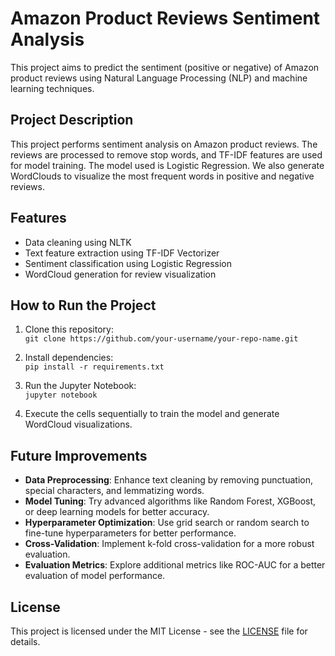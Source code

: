 # Amazon Product Reviews Sentiment Analysis

This project aims to predict the sentiment (positive or negative) of Amazon product reviews using Natural Language Processing (NLP) and machine learning techniques.

## Project Description

This project performs sentiment analysis on Amazon product reviews. The reviews are processed to remove stop words, and TF-IDF features are used for model training. The model used is Logistic Regression. We also generate WordClouds to visualize the most frequent words in positive and negative reviews.

## Features

- Data cleaning using NLTK
- Text feature extraction using TF-IDF Vectorizer
- Sentiment classification using Logistic Regression
- WordCloud generation for review visualization

## How to Run the Project

1. Clone this repository:  
   `git clone https://github.com/your-username/your-repo-name.git`
   
2. Install dependencies:  
   `pip install -r requirements.txt`
   
3. Run the Jupyter Notebook:  
   `jupyter notebook`

4. Execute the cells sequentially to train the model and generate WordCloud visualizations.

## Future Improvements

- **Data Preprocessing**: Enhance text cleaning by removing punctuation, special characters, and lemmatizing words.
- **Model Tuning**: Try advanced algorithms like Random Forest, XGBoost, or deep learning models for better accuracy.
- **Hyperparameter Optimization**: Use grid search or random search to fine-tune hyperparameters for better performance.
- **Cross-Validation**: Implement k-fold cross-validation for a more robust evaluation.
- **Evaluation Metrics**: Explore additional metrics like ROC-AUC for a better evaluation of model performance.

## License

This project is licensed under the MIT License - see the [LICENSE](LICENSE) file for details.
